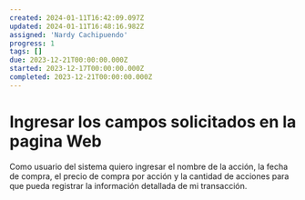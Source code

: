 ```yaml
---
created: 2024-01-11T16:42:09.097Z
updated: 2024-01-11T16:48:16.982Z
assigned: 'Nardy Cachipuendo'
progress: 1
tags: []
due: 2023-12-21T00:00:00.000Z
started: 2023-12-17T00:00:00.000Z
completed: 2023-12-21T00:00:00.000Z
---
```


# Ingresar los campos solicitados en la pagina Web

Como  usuario  del  sistema  quiero  ingresar  el  nombre  de  la  acción,  la  fecha  de  compra,  el 
precio  de  compra  por  acción  y  la  cantidad  de  acciones  para  que  pueda  registrar  la 
información detallada de mi transacción.
